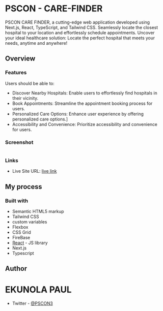 # PSCON - CARE-FINDER

PSCON CARE FINDER, a cutting-edge web application developed using Next.js, React, TypeScript, and Tailwind CSS. Seamlessly locate the closest hospital to your location and effortlessly schedule appointments. Uncover your ideal healthcare solution: Locate the perfect hospital that meets your needs, anytime and anywhere!

## Overview

### Features

Users should be able to:

- Discover Nearby Hospitals: Enable users to effortlessly find hospitals in their vicinity.
- Book Appointments: Streamline the appointment booking process for users.
- Personalized Care Options: Enhance user experience by offering personalized care options.]
- Accessibility and Convenience: Prioritize accessibility and convenience for users.

### Screenshot

![]()

### Links

- Live Site URL: [live link](https://pscon-care-finder.vercel.app/)

## My process

### Built with

- Semantic HTML5 markup
- Tailwind CSS
- custom variables
- Flexbox
- CSS Grid
- FireBase
- [React](https://reactjs.org/) - JS library
- Next.js
- Typescript

## Author

# EKUNOLA PAUL

- Twitter - [@PSCON3](https://www.twitter.com/PSCON3)
